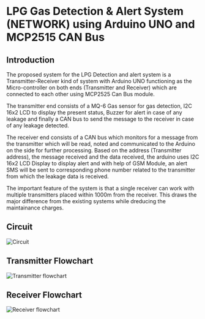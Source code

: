 # LPG Gas Detection & Alert System (NETWORK) using Arduino UNO and MCP2515 CAN Bus

## Introduction
The proposed system for the LPG Detection and alert system is a Transmitter-Receiver kind of system with Arduino UNO functioning as the Micro-controller on both ends (Transmitter and Receiver) which are connected to each other using MCP2525 Can Bus module.

The transmitter end consists of a MQ-6 Gas sensor for gas detection, I2C 16x2 LCD to display the present status, Buzzer for alert in case of any leakage and finally a CAN bus to send the message to the receiver in case of any leakage detected. 

The receiver end consists of a CAN bus which monitors for a message from the transmitter which will be read, noted and communicated to the Arduino on the side for further processing. Based on the address (Transmitter address), the message received and the data received, the arduino uses I2C 16x2 LCD Display to display alert and with help of GSM Module, an alert SMS will be sent  to corresponding phone number related to the transmitter from which the leakage data is received.

The important feature of the system is that a single receiver can work with multiple transmitters placed within 1000m from the receiver. This draws the major difference from the existing systems while dreducing the maintainance charges.

## Circuit
![Circuit](https://user-images.githubusercontent.com/128481323/226898446-3eebe813-af96-4b76-8980-aaa111cd07d5.png)

## Transmitter Flowchart
![Transmitter flowchart](https://user-images.githubusercontent.com/128481323/227520778-ba6c0d6f-0349-433b-a5fc-6225d5bed8f4.jpeg)

## Receiver Flowchart
![Receiver flowchart](https://user-images.githubusercontent.com/128481323/227520890-b058af12-480a-4419-8777-8971716562d1.jpeg)
